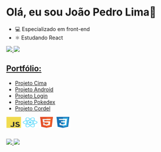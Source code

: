 # Olá, eu sou João Pedro Lima👋

- 💻 Especializado em front-end
- ⚛️ Estudando React

<div>
  <a href="https://github.com/JoaoPedroRibeiroLima">
  <img height="180em" src="https://github-readme-stats.vercel.app/api?username=JoaoPedroRibeiroLima&show_icons=true&theme=dracula&include_all_commits=true&count_private=true"/>
  <img height="180em" src="https://github-readme-stats.vercel.app/api/top-langs/?username=JoaoPedroRibeiroLima&layout=compact&langs_count=16&theme=dracula"/>
</div>

## Portfólio:
- <a href="https://joaopedroribeirolima.github.io/projeto-clima/" target="_blank">Projeto Cima<a/>
- <a href="https://joaopedroribeirolima.github.io/projeto-android/" target="_blank">Projeto Android<a/>
- <a href="https://joaopedroribeirolima.github.io/projeto-login/" target="_blank">Projeto Login<a/>
- <a href="https://joaopedroribeirolima.github.io/projeto-pokedex/" target="_blank">Projeto Pokedex<a/>
- <a href="https://joaopedroribeirolima.github.io/projeto-cordel/" target="_blank">Projeto Cordel<a/>

<div style="display: inline_block">
  <img align="center" height="30" width="40" src="http://raw.githubusercontent.com/devicons/devicon/master/icons/javascript/javascript-original.svg">
    <img align="center" height="30" width="40" src="http://raw.githubusercontent.com/devicons/devicon/master/icons/react/react-original.svg">
    <img align="center" height="30" width="40" src="http://raw.githubusercontent.com/devicons/devicon/master/icons/html5/html5-original.svg">
    <img align="center" height="30" width="40" src="http://raw.githubusercontent.com/devicons/devicon/master/icons/css3/css3-original.svg">
</div>

##

<div>
  <a href="https://www.instagram.com/_dropej_/" target="_blank"><img src="https://img.shields.io/badge/-Instagram-%23E4405F?style=for-the-badge&logo=instagram&logoColor=white" target="_blank"</a>
      <a href="mailto:joaopedro.r.lima17@gmail.com" target="_blank"><img src="https://img.shields.io/badge/-Gmail-%23333?style=for-the-badge&logo=gmail&logoColor=white" target="_blank"</a>
</div>
